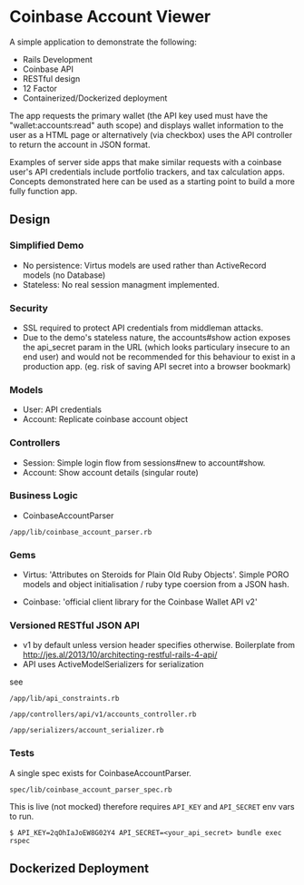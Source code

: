 # Coinbase Account Viewer


A simple application to demonstrate the following:

- Rails Development
- Coinbase API
- RESTful design
- 12 Factor
- Containerized/Dockerized deployment


The app requests the primary wallet (the API key used must have the "wallet:accounts:read" auth scope) and displays wallet information to the user as a HTML page or alternatively (via checkbox) uses the API controller to return the account in JSON format.

Examples of server side apps that make similar requests with a coinbase user's API credentials include portfolio trackers, and tax calculation apps. Concepts demonstrated here can be used as a starting point to build a more fully function app.

## Design

### Simplified Demo

- No persistence: Virtus models are used rather than ActiveRecord models (no Database)
- Stateless: No real session managment implemented.
 

### Security

- SSL required to protect API credentials from middleman attacks.
- Due to the demo's stateless nature, the accounts#show action exposes the api_secret param in the URL (which looks particulary insecure to an end user) and would not be recommended for this behaviour to exist in a production app. (eg. risk of saving API secret into a browser bookmark)

### Models

- User: API credentials
- Account: Replicate coinbase account object 

### Controllers

- Session: Simple login flow from sessions#new to account#show. 
- Account: Show account details (singular route)

### Business Logic

- CoinbaseAccountParser

`/app/lib/coinbase_account_parser.rb`

### Gems

- Virtus: 'Attributes on Steroids for Plain Old Ruby Objects'. Simple PORO models and object initialisation / ruby type coersion from a JSON hash.

- Coinbase: 'official client library for the Coinbase Wallet API v2'

### Versioned RESTful JSON API

- v1 by default unless version header specifies otherwise. Boilerplate from http://jes.al/2013/10/architecting-restful-rails-4-api/
- API uses ActiveModelSerializers for serialization

see

`/app/lib/api_constraints.rb`

`/app/controllers/api/v1/accounts_controller.rb`

`/app/serializers/account_serializer.rb`


### Tests

A single spec exists for CoinbaseAccountParser.

`spec/lib/coinbase_account_parser_spec.rb`

This is live (not mocked) therefore requires `API_KEY` and `API_SECRET` env vars to run.

`$ API_KEY=2qOhIaJoEW8G02Y4 API_SECRET=<your_api_secret> bundle exec rspec`




## Dockerized Deployment